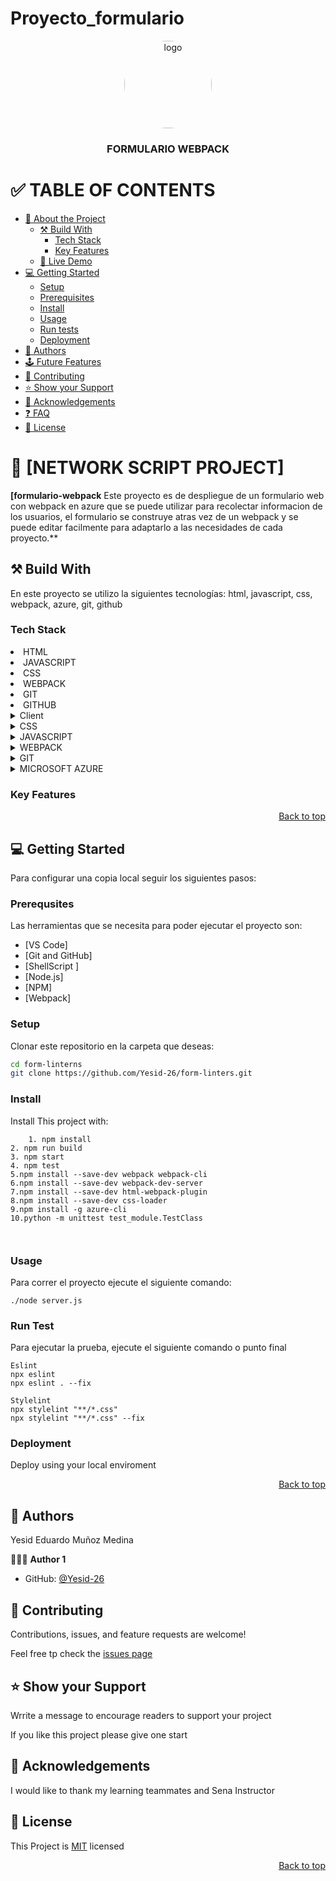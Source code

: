 # Proyecto_formulario
<a name="readme-top"></a>



<div align="center">

<img src="logo.png" alt="logo" width="140" height="auto" style="border-radius:50%"   />
<br/>
<h3><b>FORMULARIO WEBPACK</b>

</div>

# ✅ TABLE OF CONTENTS
- [📖 About the Project](#about-project)
  - [⚒️ Build With](#built-with)
    - [Tech Stack](#tech-stack)
    - [Key Features](#key-features)
  - [🚀 Live Demo](#live-demo)
 - [💻 Getting Started](#getting-started)
   - [Setup](#setup)
   -  [Prerequisites](#prerequisites)
   - [Install](#install)
   - [Usage](#usage)
   - [Run tests](#run-tests)
   - [Deployment](#deployment)
- [👥 Authors](#authors)
- [🕹️ Future Features](#future-features)
- [🤝 Contributing](#contributing)
- [⭐ Show your Support](#support)
- [👏 Acknowledgements ](#ackknowledgements)
- [❓ FAQ ](#faq)
- [📃 License](#license)

# 📖 [NETWORK SCRIPT PROJECT]<a name="about-project"></a>

**[formulario-webpack**  Este proyecto es de despliegue de un formulario web con webpack en azure que se puede utilizar
para recolectar informacion de los usuarios, el formulario se construye atras vez de un webpack y se puede editar facilmente para adaptarlo a las necesidades de cada proyecto.**

## ⚒️ Build With <a name="built-with"></a>

<p>
En este proyecto se utilizo la siguientes tecnologías:
html, javascript, css, webpack, azure, git, github
</p>

### Tech Stack <a name="tech-stack"></a>

<li> HTML </li>
<li>JAVASCRIPT </li>
<li> CSS </li>
<li> WEBPACK </li>
<li> GIT </li>
<li> GITHUB </li>

<details>
<summary> Client </summary>
    <ul>
    <li><a href="https://developer.mozilla.org/es/docs/Web/HTML">HTML</a></li>    
    </ul>
</details>

<details>
<summary>CSS </summary>
<ul>
<li><a href="https://developer.mozilla.org/en-US/docs/Web/CSS">CSS</a></li>
</ul>
</details>

<details>
<summary>JAVASCRIPT </summary>
<ul>
<li><a href="https://developer.mozilla.org/en-US/docs/Web/JavaScript">JAVASCRIPT</a></li>
</ul>
</details>

<details>
<summary> WEBPACK  </summary>
<ul>
<li><a href="https://webpack.js.org/"> WEBPACK</a></li>
</ul>
</details>

<details>
<summary>GIT </summary>
<ul>
<li><a href="https://docs.github.com/es">GITHUB</a></li>
</ul>
</details>

<details>
<summary> MICROSOFT AZURE </summary>
<ul>
<li><a href="formulario-webpack26-fke7h7e2g0grfvhk.brazilsouth-01.azurewebsites.net"> AZURE </a></li>
</ul>
</details>


### Key Features <a name="key-features"></a>

<p align="right"><a href="#readme-top">Back to top</a></p>

## 💻 Getting Started <a name="getting-started"></a>


Para configurar una copia local seguir los siguientes pasos:

### Prerequsites 

Las herramientas que se necesita para poder ejecutar el proyecto son:

- [VS Code]
- [Git and GitHub]
- [ShellScript ]
- [Node.js]
- [NPM]
- [Webpack]

### Setup

Clonar este repositorio en la carpeta que deseas:

```sh
cd form-linterns
git clone https://github.com/Yesid-26/form-linters.git
```
### Install

Install This project with:

```
    1. npm install
2. npm run build
3. npm start
4. npm test
5.npm install --save-dev webpack webpack-cli
6.npm install --save-dev webpack-dev-server
7.npm install --save-dev html-webpack-plugin
8.npm install --save-dev css-loader
9.npm install -g azure-cli
10.python -m unittest test_module.TestClass



```

### Usage 

Para correr el proyecto ejecute el siguiente comando:

```
./node server.js
```

### Run Test

Para ejecutar la prueba, ejecute el siguiente comando o punto final

```
Eslint
npx eslint
npx eslint . --fix

```
```
Stylelint
npx stylelint "**/*.css"
npx stylelint "**/*.css" --fix

```


### Deployment

Deploy using your local enviroment

<p align="right"><a href="#readme-top">Back to top</a></p>

## 👥 Authors <a name="authors"></a>

Yesid Eduardo Muñoz Medina

🧑🏻‍💻 **Author 1**

 - GitHub: [@Yesid-26](https://github.com/Yesid-26)
 


## 🤝 Contributing <a name="contributing"></a>


Contributions, issues, and  feature requests are welcome!

Feel free tp check the [issues page](https://github.com/Yesid-26/form-linterns/issues)


## ⭐ Show your Support

Wrrite a message to encourage readers to support your project

If you like this project please give one start

## 👏 Acknowledgements <a name="acknowledgements"></a>

I would like to thank my learning teammates  and Sena Instructor

## 📃 License <a name="license"></a>

This Project is [MIT](./LICENSE.md) licensed

<p align="right"><a href="#readme-top">Back to top</a></p>

